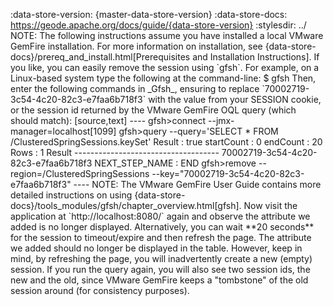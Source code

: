 :data-store-version: {master-data-store-version} :data-store-docs:
https://geode.apache.org/docs/guide/{data-store-version} :stylesdir: ../
NOTE: The following instructions assume you have installed a local
VMware GemFire installation. For more information on installation, see
{data-store-docs}/prereq_and_install.html\[Prerequisites and
Installation Instructions\]. If you like, you can easily remove the
session using \`gfsh\`. For example, on a Linux-based system type the
following at the command-line: $ gfsh Then, enter the following commands
in \_Gfsh\_, ensuring to replace
\`70002719-3c54-4c20-82c3-e7faa6b718f3\` with the value from your
SESSION cookie, or the session id returned by the VMware GemFire OQL query
(which should match): \[source,text\] ---- gfsh\>connect
--jmx-manager=localhost\[1099\] gfsh\>query --query='SELECT \* FROM
/ClusteredSpringSessions.keySet' Result : true startCount : 0 endCount :
20 Rows : 1 Result ------------------------------------
70002719-3c54-4c20-82c3-e7faa6b718f3 NEXT_STEP_NAME : END gfsh\>remove
--region=/ClusteredSpringSessions
--key="70002719-3c54-4c20-82c3-e7faa6b718f3" ---- NOTE: The VMware GemFire
User Guide contains more detailed instructions on using
{data-store-docs}/tools_modules/gfsh/chapter_overview.html\[gfsh\]. Now
visit the application at \`http://localhost:8080/\` again and observe
the attribute we added is no longer displayed. Alternatively, you can
wait \*\*20 seconds\*\* for the session to timeout/expire and then
refresh the page. The attribute we added should no longer be displayed
in the table. However, keep in mind, by refreshing the page, you will
inadvertently create a new (empty) session. If you run the query again,
you will also see two session ids, the new and the old, since
VMware GemFire keeps a "tombstone" of the old session around (for consistency
purposes).
